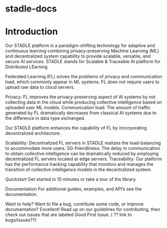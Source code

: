 # stadle-docs
# Introduction
Our STADLE platform is a paradigm-shifting technology for adaptive and continuous learning combining privacy-preserving Machine Learning (ML) and decentralized system capability to provide scalable, versatile, and secure AI services. STADLE stands for Scalable & Traceable AI platform for Distributed LEarning.

Federated Learning (FL) solves the problems of privacy and communication load, which commonly appear in ML systems. FL does not require users to upload raw data to cloud servers.

Privacy: FL improves the privacy-preserving aspect of AI systems by not collecting data in the cloud while producing collective intelligence based on uploaded user ML models.
Communication load: The amount of traffic generated by FL dramatically decreases from classical AI systems due to the difference in data type exchanged.

Our STADLE platform enhances the capability of FL by incorporating decentralized architecture.

Scalability: Decentralized FL servers in STADLE realizes the load-balancing to accommodate more users.
5G-friendliness: The delay in communication to obtain collective intelligence can be dramatically reduced by employing decentralized FL servers located at edge servers.
Traceability: Our platform has the performance tracking capability that monitors and manages the transition of collective intelligence models in the decentralized system.


Quickstart
Get started in 10 minutes  or take a tour of the library.

Documentation
For additional guides, examples, and API’s see the documentation. 

Want to help?
Want to file a bug, contribute some code, or improve documentation? Excellent! Read up on our guidelines for contributing, then check out issues that are labeled Good First Issue. ( ?? link to bugs/issues??)
